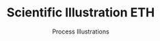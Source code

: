 ---
projectName: "2_ethvisualisation"
title: "Scientific Illustration ETH"
subtitle: "Process Illustrations"

tags:
  - ETH
  - Science2Science
  - 3D
  - Houdini

bgcolor: "#DFE2D8cc"

projectDescription: |
      For papers and proposals by various research groups at the ETH, I have created illustrations showing the process of their experiments.
      Collaborating and accurately depicting these processes is always an interesting challenge and often creates an engaging dialogue between scientist and designer. 

credits: |
    **Client:** ETH *br*
    **Tools:** Houdini, Blender, Adobe Suite, Affinity Suite*br*


images:
  - src: "/src/assets/projects/ethvisualisations/ETHVisualisations_Gallery_1.webp"
    alt: "Visualisation of Bacteria in a clay material"
    loading: "eager"
    to: "/"
    description:  |
        **Bacteria on clay material, showing the platelets that make up this particular clay.** *br*
        Client: Complex Materials Group ETH*br*
        Tool: Houdini

  - src: "/src/assets/projects/ethvisualisations/ETHVisualisations_Gallery_2.webp"
    alt: "Bacteria with a cellulose hair"
    to: "/"
    description:  |
        **Process Illustration** *br*   
        Client: Complex Materials Group ETH *br*
        Tool: Houdini

  - src: "/src/assets/projects/ethvisualisations/ETHVisualisations_Gallery_3.webp"
    alt: "process of 3d printing a material with fungi inside"
    to: "/"
    description:  |
        **Close up showing the porous structure of this clay material.** *br*   
        Tool: Houdini

  - src: "/src/assets/projects/ethvisualisations/ETHVisualisations_Gallery_4.webp"
    alt: "Visualisation of Bacteria in a clay material"
    to: "/"
    description:  |
        **Illustration for Paper: Three-dimensional printing of mycelium hydrogels into living complex materials** *br*  
        **DOI: 10.1038/s41563-022-01429-5** *br*
        Client: Silvan Gantenbein, Complex Materials Group ETH *br*
        Tool: Houdini


  - src: "/src/assets/projects/ethvisualisations/ETHVisualisations_Gallery_5.webp"
    alt: "Bacteria with a cellulose hair"
    to: "/"
    description:  |
        **Finished 3D printed Products. The self-healing and soft material is useful for many different applications. ** *br* 
        **DOI: 10.1038/s41563-022-01429-5** *br*  
        Client: Silvan Gantenbein, Complex Materials Group ETH *br*
        Tool: ZBrush, Keyshot

  - src: "/src/assets/projects/ethvisualisations/ETHVisualisations_Gallery_6.webp"
    alt: "process of 3d printing a material with fungi inside"
    to: "/"
    description:  |
        **Fungi hyphens close up, showing how the material starts to be held together by the interpenetrating hyphen strings.** *br* 
        **DOI: 10.1038/s41563-022-01429-5** *br*
        Client: Silvan Gantenbein, Complex Materials Group ETH *br*  
        Tool: Photoshop, ZBrush, Keyshot








---